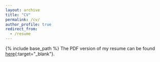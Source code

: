 ```yaml
---
layout: archive
title: "CV"
permalink: /cv/
author_profile: true
redirect_from:
  - /resume
---
```



{% include base_path %}
The PDF version of my resume can be found [here](https://nvdeshpa.github.io/files/Resume_UCSD.pdf){:target="_blank"}.


